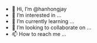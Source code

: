 - 👋 Hi, I’m @hanhongjay
- 👀 I’m interested in ...
- 🌱 I’m currently learning ...
- 💞️ I’m looking to collaborate on ...
- 📫 How to reach me ...

<!---
hanhongjay/hanhongjay is a ✨ special ✨ repository because its `README.md` (this file) appears on your GitHub profile.
You can click the Preview link to take a look at your changes.
--->
